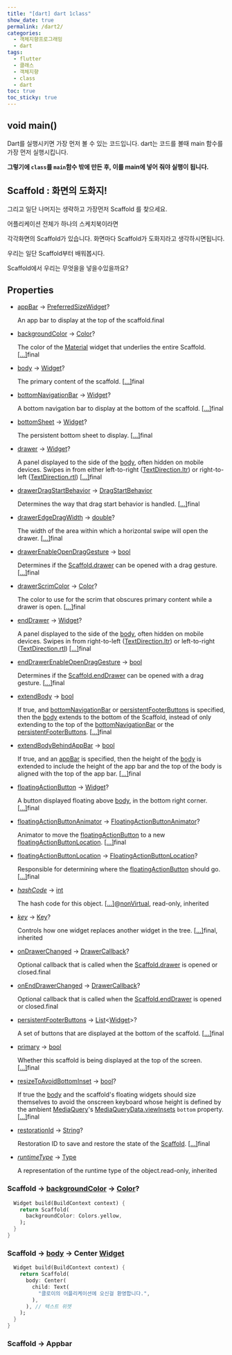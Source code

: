 ```yaml
---
title: "[dart] dart 1class"
show_date: true
permalink: /dart2/
categories: 
  - 객체지향프로그래밍
  - dart
tags: 
  - flutter
  - 클래스
  - 객체지향
  - class
  - dart
toc: true
toc_sticky: true
---
```


## void main()

Dart를 실행시키면 가장 먼저 볼 수 있는 코드입니다. dart는 코드를 볼때 main 함수를 가장 먼저 실행시킵니다.

**그렇기에 `class`를 `main`함수 밖에 만든 후, 이를 main에 넣어 줘야 실행이 됩니다.**



## Scaffold : 화면의 도화지!

그리고 일단 나머지는 생략하고 가장먼저 Scaffold 를 찾으세요.

어플리케이션 전체가 하나의 스케치북이라면

각각화면의 Scaffold가 있습니다. 화면마다 Scaffold가 도화지라고 생각하시면됩니다.

우리는 일단 Scaffold부터 배워봅시다.

Scaffold에서 우리는 무엇을을 넣을수있을까요?



## Properties

- [appBar](https://api.flutter.dev/flutter/material/Scaffold/appBar.html) → [PreferredSizeWidget](https://api.flutter.dev/flutter/widgets/PreferredSizeWidget-class.html)?

  An app bar to display at the top of the scaffold.final

- [backgroundColor](https://api.flutter.dev/flutter/material/Scaffold/backgroundColor.html) → [Color](https://api.flutter.dev/flutter/dart-ui/Color-class.html)?

  The color of the [Material](https://api.flutter.dev/flutter/material/Material-class.html) widget that underlies the entire Scaffold. [[...\]](https://api.flutter.dev/flutter/material/Scaffold/backgroundColor.html)final

- [body](https://api.flutter.dev/flutter/material/Scaffold/body.html) → [Widget](https://api.flutter.dev/flutter/widgets/Widget-class.html)?

  The primary content of the scaffold. [[...\]](https://api.flutter.dev/flutter/material/Scaffold/body.html)final

- [bottomNavigationBar](https://api.flutter.dev/flutter/material/Scaffold/bottomNavigationBar.html) → [Widget](https://api.flutter.dev/flutter/widgets/Widget-class.html)?

  A bottom navigation bar to display at the bottom of the scaffold. [[...\]](https://api.flutter.dev/flutter/material/Scaffold/bottomNavigationBar.html)final

- [bottomSheet](https://api.flutter.dev/flutter/material/Scaffold/bottomSheet.html) → [Widget](https://api.flutter.dev/flutter/widgets/Widget-class.html)?

  The persistent bottom sheet to display. [[...\]](https://api.flutter.dev/flutter/material/Scaffold/bottomSheet.html)final

- [drawer](https://api.flutter.dev/flutter/material/Scaffold/drawer.html) → [Widget](https://api.flutter.dev/flutter/widgets/Widget-class.html)?

  A panel displayed to the side of the [body](https://api.flutter.dev/flutter/material/Scaffold/body.html), often hidden on mobile devices. Swipes in from either left-to-right ([TextDirection.ltr](https://api.flutter.dev/flutter/dart-ui/TextDirection-class.html)) or right-to-left ([TextDirection.rtl](https://api.flutter.dev/flutter/dart-ui/TextDirection-class.html)) [[...\]](https://api.flutter.dev/flutter/material/Scaffold/drawer.html)final

- [drawerDragStartBehavior](https://api.flutter.dev/flutter/material/Scaffold/drawerDragStartBehavior.html) → [DragStartBehavior](https://api.flutter.dev/flutter/gestures/DragStartBehavior-class.html)

  Determines the way that drag start behavior is handled. [[...\]](https://api.flutter.dev/flutter/material/Scaffold/drawerDragStartBehavior.html)final

- [drawerEdgeDragWidth](https://api.flutter.dev/flutter/material/Scaffold/drawerEdgeDragWidth.html) → [double](https://api.flutter.dev/flutter/dart-core/double-class.html)?

  The width of the area within which a horizontal swipe will open the drawer. [[...\]](https://api.flutter.dev/flutter/material/Scaffold/drawerEdgeDragWidth.html)final

- [drawerEnableOpenDragGesture](https://api.flutter.dev/flutter/material/Scaffold/drawerEnableOpenDragGesture.html) → [bool](https://api.flutter.dev/flutter/dart-core/bool-class.html)

  Determines if the [Scaffold.drawer](https://api.flutter.dev/flutter/material/Scaffold/drawer.html) can be opened with a drag gesture. [[...\]](https://api.flutter.dev/flutter/material/Scaffold/drawerEnableOpenDragGesture.html)final

- [drawerScrimColor](https://api.flutter.dev/flutter/material/Scaffold/drawerScrimColor.html) → [Color](https://api.flutter.dev/flutter/dart-ui/Color-class.html)?

  The color to use for the scrim that obscures primary content while a drawer is open. [[...\]](https://api.flutter.dev/flutter/material/Scaffold/drawerScrimColor.html)final

- [endDrawer](https://api.flutter.dev/flutter/material/Scaffold/endDrawer.html) → [Widget](https://api.flutter.dev/flutter/widgets/Widget-class.html)?

  A panel displayed to the side of the [body](https://api.flutter.dev/flutter/material/Scaffold/body.html), often hidden on mobile devices. Swipes in from right-to-left ([TextDirection.ltr](https://api.flutter.dev/flutter/dart-ui/TextDirection-class.html)) or left-to-right ([TextDirection.rtl](https://api.flutter.dev/flutter/dart-ui/TextDirection-class.html)) [[...\]](https://api.flutter.dev/flutter/material/Scaffold/endDrawer.html)final

- [endDrawerEnableOpenDragGesture](https://api.flutter.dev/flutter/material/Scaffold/endDrawerEnableOpenDragGesture.html) → [bool](https://api.flutter.dev/flutter/dart-core/bool-class.html)

  Determines if the [Scaffold.endDrawer](https://api.flutter.dev/flutter/material/Scaffold/endDrawer.html) can be opened with a drag gesture. [[...\]](https://api.flutter.dev/flutter/material/Scaffold/endDrawerEnableOpenDragGesture.html)final

- [extendBody](https://api.flutter.dev/flutter/material/Scaffold/extendBody.html) → [bool](https://api.flutter.dev/flutter/dart-core/bool-class.html)

  If true, and [bottomNavigationBar](https://api.flutter.dev/flutter/material/Scaffold/bottomNavigationBar.html) or [persistentFooterButtons](https://api.flutter.dev/flutter/material/Scaffold/persistentFooterButtons.html) is specified, then the [body](https://api.flutter.dev/flutter/material/Scaffold/body.html) extends to the bottom of the Scaffold, instead of only extending to the top of the [bottomNavigationBar](https://api.flutter.dev/flutter/material/Scaffold/bottomNavigationBar.html) or the [persistentFooterButtons](https://api.flutter.dev/flutter/material/Scaffold/persistentFooterButtons.html). [[...\]](https://api.flutter.dev/flutter/material/Scaffold/extendBody.html)final

- [extendBodyBehindAppBar](https://api.flutter.dev/flutter/material/Scaffold/extendBodyBehindAppBar.html) → [bool](https://api.flutter.dev/flutter/dart-core/bool-class.html)

  If true, and an [appBar](https://api.flutter.dev/flutter/material/Scaffold/appBar.html) is specified, then the height of the [body](https://api.flutter.dev/flutter/material/Scaffold/body.html) is extended to include the height of the app bar and the top of the body is aligned with the top of the app bar. [[...\]](https://api.flutter.dev/flutter/material/Scaffold/extendBodyBehindAppBar.html)final

- [floatingActionButton](https://api.flutter.dev/flutter/material/Scaffold/floatingActionButton.html) → [Widget](https://api.flutter.dev/flutter/widgets/Widget-class.html)?

  A button displayed floating above [body](https://api.flutter.dev/flutter/material/Scaffold/body.html), in the bottom right corner. [[...\]](https://api.flutter.dev/flutter/material/Scaffold/floatingActionButton.html)final

- [floatingActionButtonAnimator](https://api.flutter.dev/flutter/material/Scaffold/floatingActionButtonAnimator.html) → [FloatingActionButtonAnimator](https://api.flutter.dev/flutter/material/FloatingActionButtonAnimator-class.html)?

  Animator to move the [floatingActionButton](https://api.flutter.dev/flutter/material/Scaffold/floatingActionButton.html) to a new [floatingActionButtonLocation](https://api.flutter.dev/flutter/material/Scaffold/floatingActionButtonLocation.html). [[...\]](https://api.flutter.dev/flutter/material/Scaffold/floatingActionButtonAnimator.html)final

- [floatingActionButtonLocation](https://api.flutter.dev/flutter/material/Scaffold/floatingActionButtonLocation.html) → [FloatingActionButtonLocation](https://api.flutter.dev/flutter/material/FloatingActionButtonLocation-class.html)?

  Responsible for determining where the [floatingActionButton](https://api.flutter.dev/flutter/material/Scaffold/floatingActionButton.html) should go. [[...\]](https://api.flutter.dev/flutter/material/Scaffold/floatingActionButtonLocation.html)final

- *[hashCode](https://api.flutter.dev/flutter/widgets/Widget/hashCode.html)* → [int](https://api.flutter.dev/flutter/dart-core/int-class.html)

  The hash code for this object. [[...\]](https://api.flutter.dev/flutter/widgets/Widget/hashCode.html)@[nonVirtual](https://api.flutter.dev/flutter/meta/nonVirtual-constant.html), read-only, inherited

- *[key](https://api.flutter.dev/flutter/widgets/Widget/key.html)* → [Key](https://api.flutter.dev/flutter/foundation/Key-class.html)?

  Controls how one widget replaces another widget in the tree. [[...\]](https://api.flutter.dev/flutter/widgets/Widget/key.html)final, inherited

- [onDrawerChanged](https://api.flutter.dev/flutter/material/Scaffold/onDrawerChanged.html) → [DrawerCallback](https://api.flutter.dev/flutter/material/DrawerCallback.html)?

  Optional callback that is called when the [Scaffold.drawer](https://api.flutter.dev/flutter/material/Scaffold/drawer.html) is opened or closed.final

- [onEndDrawerChanged](https://api.flutter.dev/flutter/material/Scaffold/onEndDrawerChanged.html) → [DrawerCallback](https://api.flutter.dev/flutter/material/DrawerCallback.html)?

  Optional callback that is called when the [Scaffold.endDrawer](https://api.flutter.dev/flutter/material/Scaffold/endDrawer.html) is opened or closed.final

- [persistentFooterButtons](https://api.flutter.dev/flutter/material/Scaffold/persistentFooterButtons.html) → [List](https://api.flutter.dev/flutter/dart-core/List-class.html)<[Widget](https://api.flutter.dev/flutter/widgets/Widget-class.html)>?

  A set of buttons that are displayed at the bottom of the scaffold. [[...\]](https://api.flutter.dev/flutter/material/Scaffold/persistentFooterButtons.html)final

- [primary](https://api.flutter.dev/flutter/material/Scaffold/primary.html) → [bool](https://api.flutter.dev/flutter/dart-core/bool-class.html)

  Whether this scaffold is being displayed at the top of the screen. [[...\]](https://api.flutter.dev/flutter/material/Scaffold/primary.html)final

- [resizeToAvoidBottomInset](https://api.flutter.dev/flutter/material/Scaffold/resizeToAvoidBottomInset.html) → [bool](https://api.flutter.dev/flutter/dart-core/bool-class.html)?

  If true the [body](https://api.flutter.dev/flutter/material/Scaffold/body.html) and the scaffold's floating widgets should size themselves to avoid the onscreen keyboard whose height is defined by the ambient [MediaQuery](https://api.flutter.dev/flutter/widgets/MediaQuery-class.html)'s [MediaQueryData.viewInsets](https://api.flutter.dev/flutter/widgets/MediaQueryData/viewInsets.html) `bottom` property. [[...\]](https://api.flutter.dev/flutter/material/Scaffold/resizeToAvoidBottomInset.html)final

- [restorationId](https://api.flutter.dev/flutter/material/Scaffold/restorationId.html) → [String](https://api.flutter.dev/flutter/dart-core/String-class.html)?

  Restoration ID to save and restore the state of the [Scaffold](https://api.flutter.dev/flutter/material/Scaffold-class.html). [[...\]](https://api.flutter.dev/flutter/material/Scaffold/restorationId.html)final

- *[runtimeType](https://api.flutter.dev/flutter/dart-core/Object/runtimeType.html)* → [Type](https://api.flutter.dev/flutter/dart-core/Type-class.html)

  A representation of the runtime type of the object.read-only, inherited

### Scaffold →  [backgroundColor](https://api.flutter.dev/flutter/material/Scaffold/backgroundColor.html) → [Color](https://api.flutter.dev/flutter/dart-ui/Color-class.html)?



```dart
  Widget build(BuildContext context) {
    return Scaffold(
      backgroundColor: Colors.yellow,
    );
  }
}
```





### Scaffold →  [body](https://api.flutter.dev/flutter/material/Scaffold/body.html) → Center [Widget](https://api.flutter.dev/flutter/widgets/Widget-class.html)  





```dart
  Widget build(BuildContext context) {
    return Scaffold(
      body: Center(
        child: Text(
          "클로이의 어플리케이션에 오신걸 환영합니다.",
        ),
      ), // 텍스트 위젯
    );
  }
}
```





### Scaffold → Appbar 

